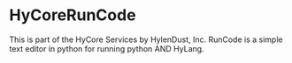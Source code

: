 # HyCoreRunCode
This is part of the HyCore Services by HylenDust, Inc. RunCode is a simple text editor in python for running python AND HyLang.
